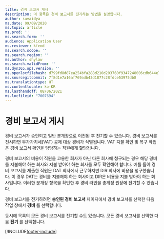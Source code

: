 ```yaml
---
title: 경비 보고서 게시
description: 이 항목은 경비 보고서를 전기하는 방법을 설명합니다.
author: suvaidya
ms.date: 09/09/2020
ms.topic: article
ms.prod: ''
ms.search.form: ''
audience: Application User
ms.reviewer: kfend
ms.search.scope: ''
ms.search.region: ''
ms.author: shylaw
ms.search.validFrom: ''
ms.dyn365.ops.version: ''
ms.openlocfilehash: d799fd8d87ea254bfa288d210d203760f9347248006cdb644e79bcfd9e1aa678
ms.sourcegitcommit: 7f8d1e7a16af769adb43d1877c28fdce53975db8
ms.translationtype: HT
ms.contentlocale: ko-KR
ms.lasthandoff: 08/06/2021
ms.locfileid: "7007694"
---
```

# <a name="post-expense-reports"></a>경비 보고서 게시

경비 보고서가 승인되고 일반 분개장으로 이전된 후 전기할 수 있습니다. 경비 보고서를 전시하면 부가가치세(VAT) 공제 대상 경비가 식별됩니다. VAT 지불 확인 및 복구 작업은 경비 보고서 확인을 담당하는 직원에게 할당됩니다.

경비 보고서의 비용이 직원을 고용한 회사가 아닌 다른 회사에 청구되는 경우 해당 경비를 지불해야 하는 회사와 지불 받아야 하는 회사를 모두 확인해야 합니다. 예를 들어 경비 보고서를 제출한 직원은 DAT 회사에서 근무하지만 DIR 회사에 비용을 청구했습니다. 이 경우 DAT는 경비를 지불해야 하는 회사이고 DIR은 비용을 지불 받아야 하는 회사입니다. 이러한 분개장 항목을 확인한 후 경비 라인을 총계정 원장에 전기할 수 있습니다.

경비 보고서를 전기하려면 **승인된 경비 보고서** 페이지에서 경비 보고서를 선택한 다음 작업 창에서 **경비** 를 선택합니다.

동시에 목록의 모든 경비 보고서를 전기할 수도 있습니다. 모든 경비 보고서를 선택한 다음 **전기** 를 선택합니다.


[!INCLUDE[footer-include](../includes/footer-banner.md)]